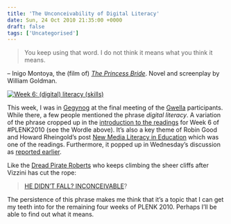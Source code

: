 ```yaml
---
title: 'The Unconceivability of Digital Literacy'
date: Sun, 24 Oct 2010 21:35:00 +0000
draft: false
tags: ['Uncategorised']
---
```


> You keep using that word. I do not think it means what you think it means.

– Inigo Montoya, the (film of) _[The Princess Bride](http://www.imdb.com/title/tt0093779/)_. Novel and screenplay by William Goldman.

[![Week 6: (digital) literacy (skills)](http://farm2.static.flickr.com/1309/5111708008_6368dfc9e2.jpg)](http://www.flickr.com/photos/cpjobling/5111708008/ "Week 6: (digital) literacy (skills) by Chris P Jobling, on Flickr")

  
This week, I was in [Gegynog](http://www.wales.ac.uk/en/UniversityConferenceCentre/GregynogHall.aspx) at the final meeting of the [Gwella](http://elearning.heacademy.ac.uk/weblogs/gwella/?page_id=2) participants. While there, a few people mentioned the phrase _digital literacy_. A variation of the phrase cropped up in the [introduction to the readings](http://ple.elg.ca/course/moodle/mod/wiki/view.php?id=60&page=Week+6) for Week 6 of #PLENK2010 (see the Wordle above). It’s also a key theme of Robin Good and Howard Rheingold’s post [New Media Literacy in Education](http://www.masternewmedia.org/learning_educational_technologies/media-literacy/new-media-literacy-critical-thinking-Howard-Rheingold-20071019.htm) which was one of the readings. Furthermore, it popped up in Wednesday’s discussion as [reported earlier](http://blog.cpjobling.org/2010/10/digital-literacy-passion-and-changing.html).  

Like the [Dread Pirate Roberts](http://en.wikipedia.org/wiki/Dread_Pirate_Roberts) who keeps climbing the sheer cliffs after Vizzini has cut the rope:

> [HE DIDN’T FALL? INCONCEIVABLE](http://www.imdb.com/title/tt0093779/quotes?qt0482717)?

The persistence of this phrase makes me think that it’s a topic that I can get my teeth into for the remaining four weeks of PLENK 2010. Perhaps I’ll be able to find out what it means.